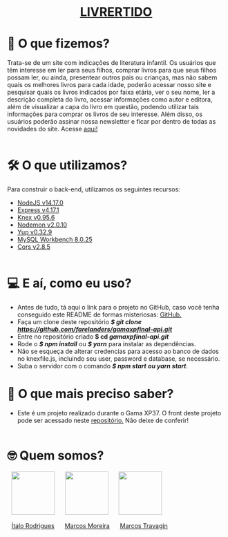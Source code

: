**<h1 align="center"> <ins>[LIVRERTIDO](https://livrertido.herokuapp.com/)</ins> </h1>**



# :thinking: O que fizemos?
Trata-se de um site com indicações de literatura infantil. Os usuários que têm interesse em ler para seus filhos, comprar livros para que seus filhos possam ler, ou ainda, presentear outros pais ou crianças, mas não sabem quais os melhores livros para cada idade, poderão acessar nosso site e pesquisar quais os livros indicados por faixa etária, ver o seu nome, ler a descrição completa do livro, acessar informações como autor e editora, além de visualizar a capa do livro em questão, podendo utilizar tais informações para comprar os livros de seu interesse. Além disso, os usuários poderão assinar nossa newsletter e ficar por dentro de todas as novidades do site. Acesse [aqui!](https://livrertido.herokuapp.com/)
<br></br>



# :hammer_and_wrench: O que utilizamos?
Para construir o back-end, utilizamos os seguintes recursos:
* [NodeJS v14.17.0](https://nodejs.org/en/ "Dispenso apresentações.")
* [Express v4.17.1](https://expressjs.com/pt-br/ "Não liga pra ele, ele se acha demais!")
* [Knex v0.95.6](https://knexjs.org/ "Pra falar com o banco de dados você precisa de mim.")
* [Nodemon v2.0.10](https://nodemon.io/ "Relaxa, to de olho nas mudanças.")
* [Yup v0.32.9](https://github.com/jquense/yup "Nenhum erro passará despercebido.")
* [MySQL Workbench 8.0.25](https://www.mysql.com/products/workbench/ "Fica tranquilo, tá tudo guardadinho aqui.")
* [Cors v2.8.5](https://github.com/expressjs/cors#readme "Relaxa, eu falo com o front.")
<br></br>



# :computer: E aí, como eu uso?
* Antes de tudo, tá aqui o link para o projeto no GitHub, caso você tenha conseguido este README de formas misteriosas: [GitHub.](https://github.com/farelanders/gamaxpfinal-api.git "Você vai precisar me clonar, mas não sou a ovelha Dolly")
* Faça um clone deste repositório **_$ git clone https://github.com/farelanders/gamaxpfinal-api.git_**
* Entre no repositório criado **$ cd _gamaxpfinal-api.git_**
* Rode o  **_$ npm install_** ou **_$ yarn_** para instalar as dependências.
* Não se esqueça de alterar credencias para acesso ao banco de dados no knexfile.js, incluindo seu user, password e database, se necessário.
* Suba o servidor com o comando **_$ npm start_** **_ou yarn start_**.


# :bookmark_tabs: O que mais preciso saber?
* Este é um projeto realizado durante o Gama XP37. O front deste projeto pode ser acessado neste [repositório.](https://github.com/italo-rodrigues1/Gamaxp-Final-Front.git "Eu sou muito mais que uma carinha bonita.") Não deixe de conferir!
<br></br>



# :nerd_face: Quem somos?

<img src="https://github.com/italo-rodrigues1.png" width="100" height="100" style=" margin:0 10px "/>
<img src="https://github.com/marcoscurymoreira.png" width="100" height="100" style=" margin:0 10px "/> 
<img src="https://github.com/farelanders.png" width="100" height="100" style=" margin:0 10px "/>

<a href="https://github.com/italo-rodrigues1" target="_blank" style=" margin:0 10px ">Ítalo Rodrigues</a>
<a href="https://github.com/marcoscurymoreira" target="_blank" style=" margin:0 10px ">Marcos Moreira</a>
<a href="https://github.com/farelanders" target="_blank" style=" margin:0 10px ">Marcos Travagin</a>



